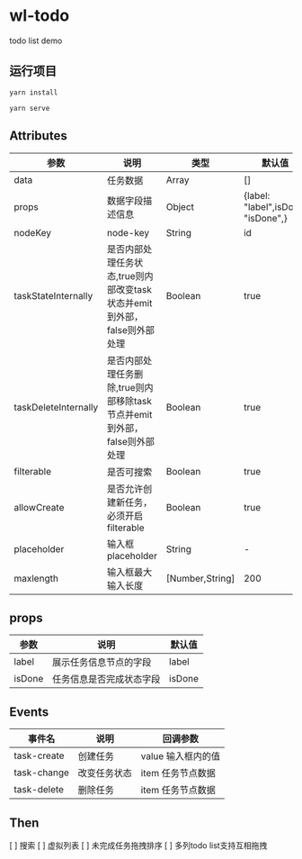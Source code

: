 # wl-todo

todo list demo

## 运行项目

```
yarn install

yarn serve
```

## Attributes
| 参数 | 说明 | 类型 | 默认值 | 
| ---- | ---- | ---- | ---- |
| data | 任务数据 | Array | [] |
| props | 数据字段描述信息 | Object | {label: "label",isDone: "isDone",} |
| nodeKey | node-key | String | id |
| taskStateInternally | 是否内部处理任务状态,true则内部改变task状态并emit到外部，false则外部处理 | Boolean | true |
| taskDeleteInternally | 是否内部处理任务删除,true则内部移除task节点并emit到外部，false则外部处理 | Boolean | true |
| filterable | 是否可搜索 | Boolean | true |
| allowCreate | 是否允许创建新任务，必须开启filterable | Boolean | true |
| placeholder | 输入框placeholder | String | - |
| maxlength | 输入框最大输入长度 | [Number,String] | 200 |

## props
| 参数 | 说明 | 默认值 | 
| ---- | ---- | ---- |
| label | 展示任务信息节点的字段 | label |
| isDone | 任务信息是否完成状态字段 | isDone | 

## Events
| 事件名 | 说明 | 回调参数 |
| ---- | ---- | ---- |
| task-create | 创建任务 | value 输入框内的值 |
| task-change | 改变任务状态 | item 任务节点数据 |
| task-delete | 删除任务 | item 任务节点数据 | 

## Then
[ ] 搜索
[ ] 虚拟列表
[ ] 未完成任务拖拽排序
[ ] 多列todo list支持互相拖拽